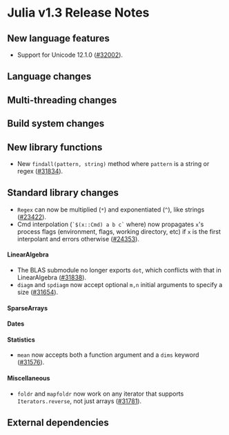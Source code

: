 Julia v1.3 Release Notes
========================

New language features
---------------------

* Support for Unicode 12.1.0 ([#32002](https://github.com/JuliaLang/julia/issues/32002)).

Language changes
----------------


Multi-threading changes
-----------------------


Build system changes
--------------------


New library functions
---------------------

* New `findall(pattern, string)` method where `pattern` is a string or regex ([#31834](https://github.com/JuliaLang/julia/issues/31834)).

Standard library changes
------------------------

* `Regex` can now be multiplied (`*`) and exponentiated (`^`), like strings ([#23422](https://github.com/JuliaLang/julia/issues/23422)).
* Cmd interpolation (`` `$(x::Cmd) a b c` `` where) now propagates `x`'s process flags
  (environment, flags, working directory, etc) if `x` is the first interpolant and errors
  otherwise ([#24353](https://github.com/JuliaLang/julia/issues/24353)).

#### LinearAlgebra

* The BLAS submodule no longer exports `dot`, which conflicts with that in LinearAlgebra ([#31838](https://github.com/JuliaLang/julia/issues/31838)).
* `diagm` and `spdiagm` now accept optional `m,n` initial arguments to specify a size ([#31654](https://github.com/JuliaLang/julia/issues/31654)).

#### SparseArrays


#### Dates


#### Statistics

* `mean` now accepts both a function argument and a `dims` keyword ([#31576](https://github.com/JuliaLang/julia/issues/31576)).

#### Miscellaneous

* `foldr` and `mapfoldr` now work on any iterator that supports `Iterators.reverse`, not just arrays ([#31781](https://github.com/JuliaLang/julia/issues/31781)).

External dependencies
---------------------


